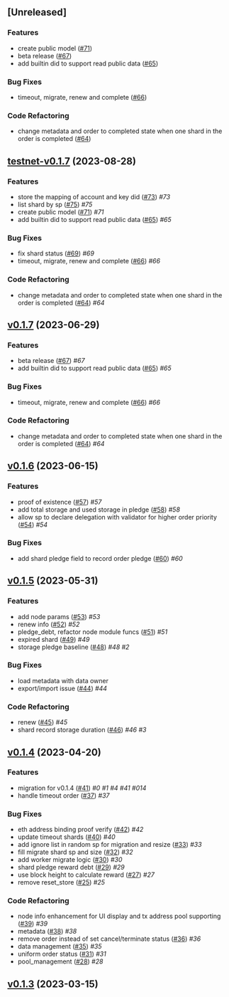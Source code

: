 <a name="unreleased"></a>
## [Unreleased]

### Features
- create public model ([#71](https://github.com/SAONetwork/sao-consensus/issues/71))
- beta release ([#67](https://github.com/SAONetwork/sao-consensus/issues/67))
- add builtin did to support read public data ([#65](https://github.com/SAONetwork/sao-consensus/issues/65))

### Bug Fixes
- timeout, migrate, renew and complete  ([#66](https://github.com/SAONetwork/sao-consensus/issues/66))

### Code Refactoring
- change metadata and order to completed state when one shard in the order is completed ([#64](https://github.com/SAONetwork/sao-consensus/issues/64))


<a name="testnet-v0.1.7"></a>
## [testnet-v0.1.7](https://github.com/SAONetwork/sao-consensus/compare/v0.1.7...testnet-v0.1.7) (2023-08-28)

### Features

* store the mapping of account and key did ([#73](https://github.com/SAONetwork/sao-consensus/issues/73))  *#73* 
* list shard by sp ([#75](https://github.com/SAONetwork/sao-consensus/issues/75))  *#75* 
* create public model ([#71](https://github.com/SAONetwork/sao-consensus/issues/71))  *#71* 
* add builtin did to support read public data ([#65](https://github.com/SAONetwork/sao-consensus/issues/65))  *#65* 

### Bug Fixes

* fix shard status  ([#69](https://github.com/SAONetwork/sao-consensus/issues/69))  *#69* 
* timeout, migrate, renew and complete  ([#66](https://github.com/SAONetwork/sao-consensus/issues/66))  *#66* 

### Code Refactoring

* change metadata and order to completed state when one shard in the order is completed ([#64](https://github.com/SAONetwork/sao-consensus/issues/64))  *#64* 


<a name="v0.1.7"></a>
## [v0.1.7](https://github.com/SAONetwork/sao-consensus/compare/v0.1.6...v0.1.7) (2023-06-29)

### Features

* beta release ([#67](https://github.com/SAONetwork/sao-consensus/issues/67))  *#67* 
* add builtin did to support read public data ([#65](https://github.com/SAONetwork/sao-consensus/issues/65))  *#65* 

### Bug Fixes

* timeout, migrate, renew and complete  ([#66](https://github.com/SAONetwork/sao-consensus/issues/66))  *#66* 

### Code Refactoring

* change metadata and order to completed state when one shard in the order is completed ([#64](https://github.com/SAONetwork/sao-consensus/issues/64))  *#64* 


<a name="v0.1.6"></a>
## [v0.1.6](https://github.com/SAONetwork/sao-consensus/compare/v0.1.5...v0.1.6) (2023-06-15)

### Features

* proof of existence ([#57](https://github.com/SAONetwork/sao-consensus/issues/57))  *#57* 
* add total storage and used storage in pledge ([#58](https://github.com/SAONetwork/sao-consensus/issues/58))  *#58* 
* allow sp to declare delegation with validator for higher order priority ([#54](https://github.com/SAONetwork/sao-consensus/issues/54))  *#54* 

### Bug Fixes

* add shard pledge field to record order pledge ([#60](https://github.com/SAONetwork/sao-consensus/issues/60))  *#60* 


<a name="v0.1.5"></a>
## [v0.1.5](https://github.com/SAONetwork/sao-consensus/compare/v0.1.4...v0.1.5) (2023-05-31)

### Features

* add node params ([#53](https://github.com/SAONetwork/sao-consensus/issues/53))  *#53* 
* renew info ([#52](https://github.com/SAONetwork/sao-consensus/issues/52))  *#52* 
* pledge_debt, refactor node module funcs ([#51](https://github.com/SAONetwork/sao-consensus/issues/51))  *#51* 
* expired shard ([#49](https://github.com/SAONetwork/sao-consensus/issues/49))  *#49* 
* storage pledge baseline ([#48](https://github.com/SAONetwork/sao-consensus/issues/48))  *#48*  *#2* 

### Bug Fixes

* load metadata with data owner 
* export/import issue ([#44](https://github.com/SAONetwork/sao-consensus/issues/44))  *#44* 

### Code Refactoring

* renew ([#45](https://github.com/SAONetwork/sao-consensus/issues/45))  *#45* 
* shard record storage duration ([#46](https://github.com/SAONetwork/sao-consensus/issues/46))  *#46*  *#3* 


<a name="v0.1.4"></a>
## [v0.1.4](https://github.com/SAONetwork/sao-consensus/compare/v0.1.3...v0.1.4) (2023-04-20)

### Features

* migration for v0.1.4 ([#41](https://github.com/SAONetwork/sao-consensus/issues/41))  *#0*  *#1*  *#4*  *#41*  *#014* 
* handle timeout order ([#37](https://github.com/SAONetwork/sao-consensus/issues/37))  *#37* 

### Bug Fixes

* eth address binding proof verify ([#42](https://github.com/SAONetwork/sao-consensus/issues/42))  *#42* 
* update timeout shards ([#40](https://github.com/SAONetwork/sao-consensus/issues/40))  *#40* 
* add ignore list in random sp for migration and resize ([#33](https://github.com/SAONetwork/sao-consensus/issues/33))  *#33* 
* fill migrate shard sp and size ([#32](https://github.com/SAONetwork/sao-consensus/issues/32))  *#32* 
* add worker migrate logic ([#30](https://github.com/SAONetwork/sao-consensus/issues/30))  *#30* 
* shard pledge reward debt ([#29](https://github.com/SAONetwork/sao-consensus/issues/29))  *#29* 
* use block height to calculate reward ([#27](https://github.com/SAONetwork/sao-consensus/issues/27))  *#27* 
* remove reset_store ([#25](https://github.com/SAONetwork/sao-consensus/issues/25))  *#25* 

### Code Refactoring

* node info enhancement for UI display and tx address pool supporting ([#39](https://github.com/SAONetwork/sao-consensus/issues/39))  *#39* 
* metadata ([#38](https://github.com/SAONetwork/sao-consensus/issues/38))  *#38* 
* remove order instead of set cancel/terminate status ([#36](https://github.com/SAONetwork/sao-consensus/issues/36))  *#36* 
* data management ([#35](https://github.com/SAONetwork/sao-consensus/issues/35))  *#35* 
* uniform order status ([#31](https://github.com/SAONetwork/sao-consensus/issues/31))  *#31* 
* pool_management ([#28](https://github.com/SAONetwork/sao-consensus/issues/28))  *#28* 


<a name="v0.1.3"></a>
## [v0.1.3](https://github.com/SAONetwork/sao-consensus/compare/v0.1.2...v0.1.3) (2023-03-15)

